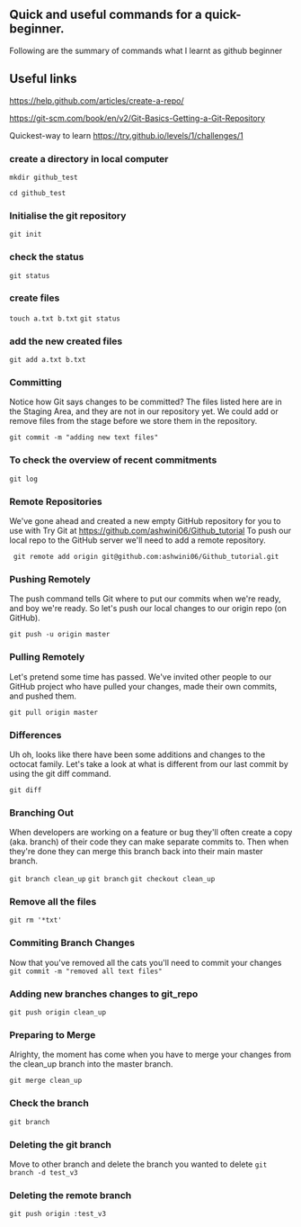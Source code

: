 ## Quick and useful commands for a quick-beginner.
Following are the summary of commands what I learnt as github beginner

## Useful links 
https://help.github.com/articles/create-a-repo/

https://git-scm.com/book/en/v2/Git-Basics-Getting-a-Git-Repository

Quickest-way to learn
https://try.github.io/levels/1/challenges/1

### create a directory in local computer
`mkdir github_test`

`cd github_test`

### Initialise the git repository
`git init`

### check the status
`git status`

### create files
`touch a.txt b.txt`
`git status`

### add the new created files
`git add a.txt b.txt`

### Committing
Notice how Git says changes to be committed? The files listed here are in the Staging Area, and they are not in our repository yet. We could add or remove files from the stage before we store them in the repository.

`git commit -m "adding new text files"`

###  To check the overview of recent commitments
 
`git log`

### Remote Repositories
We've gone ahead and created a new empty GitHub repository for you to use with Try Git at https://github.com/ashwini06/Github_tutorial  To push our local repo to the GitHub server we'll need to add a remote repository.

` git remote add origin git@github.com:ashwini06/Github_tutorial.git`

###  Pushing Remotely
The push command tells Git where to put our commits when we're ready, and boy we're ready. So let's push our local changes to our origin repo (on GitHub).

`git push -u origin master`

###  Pulling Remotely
Let's pretend some time has passed. We've invited other people to our GitHub project who have pulled your changes, made their own commits, and pushed them.

`git pull origin master`

### Differences
Uh oh, looks like there have been some additions and changes to the octocat family. Let's take a look at what is different from our last commit by using the git diff command.

`git diff`

### Branching Out
When developers are working on a feature or bug they'll often create a copy (aka. branch) of their code they can make separate commits to. Then when they're done they can merge this branch back into their main master branch.

`git branch clean_up`
`git branch`
`git checkout clean_up`

### Remove all the files

`git rm '*txt'`

### Commiting Branch Changes
Now that you've removed all the cats you'll need to commit your changes
`git commit -m "removed all text files"`

### Adding new branches changes to git_repo

`git push origin clean_up`

### Preparing to Merge
Alrighty, the moment has come when you have to merge your changes from the clean_up branch into the master branch.

`git merge clean_up`

### Check the branch 
`git branch`

### Deleting the git branch
Move to other branch and delete the branch you wanted to delete
 `git branch -d test_v3`

### Deleting the remote branch

`git push origin :test_v3`



